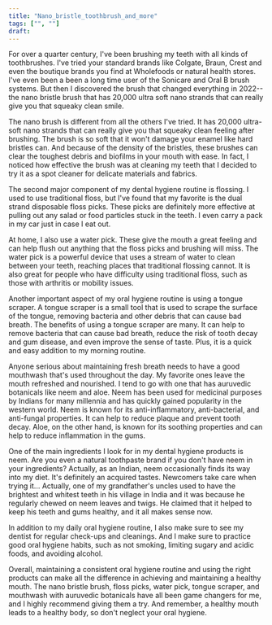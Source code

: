 ```yaml
---
title: "Nano_bristle_toothbrush_and_more"
tags: ["", ""]
draft:
---
```


For over a quarter century, I've been brushing my teeth with all kinds of toothbrushes. I've tried your standard brands like Colgate, Braun, Crest and even the boutique brands you find at Wholefoods or natural health stores. I've even been a been a long time user of the Sonicare and Oral B brush systems. But then I discovered the brush that changed everything in 2022--the nano bristle brush that has 20,000 ultra soft nano strands that can really give you that squeaky clean smile.

The nano brush is different from all the others I've tried. It has 20,000 ultra-soft nano strands that can really give you that squeaky clean feeling after brushing. The brush is so soft that it won't damage your enamel like hard bristles can. And because of the density of the bristles, these brushes can clear the toughest debris and biofilms in your mouth with ease. In fact, I noticed how effective the brush was at cleaning my teeth that I decided to try it as a spot cleaner for delicate materials and fabrics.

The second major component of my dental hygiene routine is flossing. I used to use traditional floss, but I've found that my favorite is the dual strand disposable floss picks. These picks are definitely more effective at pulling out any salad or food particles stuck in the teeth. I even carry a pack in my car just in case I eat out. 

At home, I also use a water pick. These give the mouth a great feeling and can help flush out anything that the floss picks and brushing will miss. The water pick is a powerful device that uses a stream of water to clean between your teeth, reaching places that traditional flossing cannot. It is also great for people who have difficulty using traditional floss, such as those with arthritis or mobility issues.

Another important aspect of my oral hygiene routine is using a tongue scraper. A tongue scraper is a small tool that is used to scrape the surface of the tongue, removing bacteria and other debris that can cause bad breath. The benefits of using a tongue scraper are many. It can help to remove bacteria that can cause bad breath, reduce the risk of tooth decay and gum disease, and even improve the sense of taste. Plus, it is a quick and easy addition to my morning routine.

Anyone serious about maintaining fresh breath needs to have a good mouthwash that's used throughout the day. My favorite ones leave the mouth refreshed and nourished. I tend to go with one that has auruvedic botanicals like neem and aloe. Neem has been used for medicinal purposes by Indians for many millennia and has quickly gained popularity in the western world. Neem is known for its anti-inflammatory, anti-bacterial, and anti-fungal properties. It can help to reduce plaque and prevent tooth decay. Aloe, on the other hand, is known for its soothing properties and can help to reduce inflammation in the gums.

One of the main ingredients I look for in my dental hygiene products is neem. Are you even a natural toothpaste brand if you don't have neem in your ingredients? Actually, as an Indian, neem occasionally finds its way into my diet. It's definitely an acquired tastes. Newcomers take care when trying it... Actually, one of my grandfather's uncles used to have the brightest and whitest teeth in his village in India and it was because he regularly chewed on neem leaves and twigs. He claimed that it helped to keep his teeth and gums healthy, and it all makes sense now. 

In addition to my daily oral hygiene routine, I also make sure to see my dentist for regular check-ups and cleanings. And I make sure to practice good oral hygiene habits, such as not smoking, limiting sugary and acidic foods, and avoiding alcohol.

Overall, maintaining a consistent oral hygiene routine and using the right products can make all the difference in achieving and maintaining a healthy mouth. The nano bristle brush, floss picks, water pick, tongue scraper, and mouthwash with auruvedic botanicals have all been game changers for me, and I highly recommend giving them a try. And remember, a healthy mouth leads to a healthy body, so don't neglect your oral hygiene.
